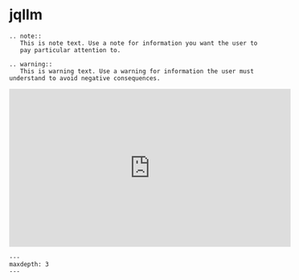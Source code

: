 # jqllm

```{eval-rst}
.. note::
   This is note text. Use a note for information you want the user to
   pay particular attention to.
```

```{eval-rst}
.. warning::
   This is warning text. Use a warning for information the user must understand to avoid negative consequences.
```


<iframe width="560" height="315" src="https://www.youtube.com/embed/51aJsWAec-I?si=1PR-TZaciJDN9fY5" title="YouTube video player" frameborder="0" allow="accelerometer; autoplay; clipboard-write; encrypted-media; gyroscope; picture-in-picture; web-share" allowfullscreen></iframe>

```{toctree}
---
maxdepth: 3
---

```
